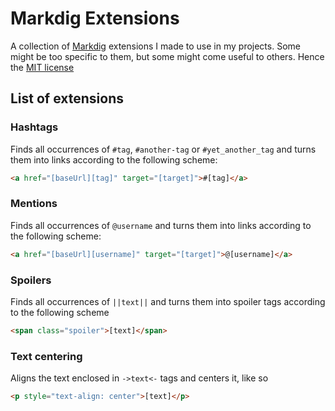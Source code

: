 # Markdig Extensions

A collection of [Markdig](https://github.com/lunet-io/markdig) extensions I made to use in my projects. Some might be too specific to them, but some might come useful to others. Hence the [MIT license](LICENSE.md)

## List of extensions

### Hashtags

Finds all occurrences of `#tag`, `#another-tag` or `#yet_another_tag` and turns them into links according to the following scheme:

```html
<a href="[baseUrl][tag]" target="[target]">#[tag]</a>
```

### Mentions

Finds all occurrences of `@username` and turns them into links according to the following scheme:

```html
<a href="[baseUrl][username]" target="[target]">@[username]</a>
```

### Spoilers

Finds all occurrences of `||text||` and turns them into spoiler tags according to the following scheme

```html
<span class="spoiler">[text]</span>
```

### Text centering

Aligns the text enclosed in `->text<-` tags and centers it, like so

```html
<p style="text-align: center">[text]</p>
```